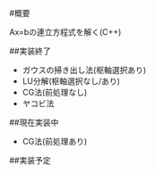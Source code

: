 #概要

Ax=bの連立方程式を解く(C++)

##実装終了

* ガウスの掃き出し法(枢軸選択あり)
* LU分解(枢軸選択なし/あり)
* CG法(前処理なし)
* ヤコビ法

##現在実装中

* CG法(前処理あり)

##実装予定

